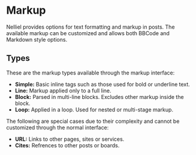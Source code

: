 # Markup

Nelliel provides options for text formatting and markup in posts. The available markup can be customized and allows both BBCode and Markdown style options.

## Types

These are the markup types available through the markup interface:
 - **Simple:** Basic inline tags such as those used for bold or underline text.
 - **Line:** Markup applied only to a full line.
 - **Block:** Parsed in multi-line blocks. Excludes other markup inside the block.
 - **Loop:** Applied in a loop. Used for nested or multi-stage markup.

The following are special cases due to their complexity and cannot be customized through the normal interface:
 - **URL:** Links to other pages, sites or services.
 - **Cites:** Refrences to other posts or boards.
